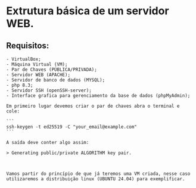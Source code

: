 # Extrutura básica de um servidor WEB.

## Requisitos:

    - VirtualBox;
    - Máquina Virtual (VM);
    - Par de Chaves (PÚBLICA/PRIVADA);
    - Servidor WEB (APACHE);
    - Servidor de banco de dados (MYSQL);
    - php 8.3;
    - Servidor SSH (openSSH-server);
    - Interface grafica para gerenciamento da base de dados (phpMyAdmin);

    Em primeiro lugar devemos criar o par de chaves abra o terminal e cole:

    ```
    ssh-keygen -t ed25519 -C "your_email@example.com"
    ```

    A saída deve conter algo assim:

    > Generating public/private ALGORITHM key pair.



    Vamos partir do princípio de que já teremos uma VM criada, nesse caso utilizaremos a distribuição linux (UBUNTU 24.04) para exemplificar.

